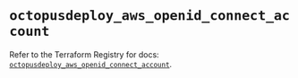 # `octopusdeploy_aws_openid_connect_account`

Refer to the Terraform Registry for docs: [`octopusdeploy_aws_openid_connect_account`](https://registry.terraform.io/providers/octopusdeploylabs/octopusdeploy/0.43.2/docs/resources/aws_openid_connect_account).
